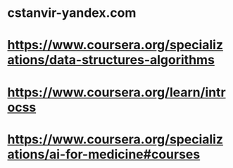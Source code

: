 # cstanvir-yandex.com
# https://www.coursera.org/specializations/data-structures-algorithms
# https://www.coursera.org/learn/introcss
# https://www.coursera.org/specializations/ai-for-medicine#courses
